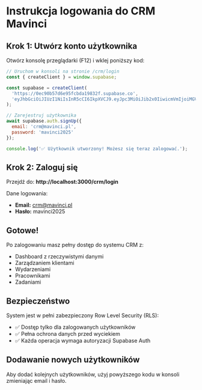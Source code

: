 # Instrukcja logowania do CRM Mavinci

## Krok 1: Utwórz konto użytkownika

Otwórz konsolę przeglądarki (F12) i wklej poniższy kod:

```javascript
// Uruchom w konsoli na stronie /crm/login
const { createClient } = window.supabase;

const supabase = createClient(
  'https://0ec90b57d6e95fcbda19832f.supabase.co',
  'eyJhbGciOiJIUzI1NiIsInR5cCI6IkpXVCJ9.eyJpc3MiOiJib2x0IiwicmVmIjoiMGVjOTBiNTdkNmU5NWZjYmRhMTk4MzJmIiwicm9sZSI6ImFub24iLCJpYXQiOjE3NTg4ODE1NzQsImV4cCI6MTc1ODg4MTU3NH0.9I8-U0x86Ak8t2DGaIk0HfvTSLsAyzdnz-Nw00mMkKw'
);

// Zarejestruj użytkownika
await supabase.auth.signUp({
  email: 'crm@mavinci.pl',
  password: 'mavinci2025'
});

console.log('✅ Użytkownik utworzony! Możesz się teraz zalogować.');
```

## Krok 2: Zaloguj się

Przejdź do: **http://localhost:3000/crm/login**

Dane logowania:
- **Email:** crm@mavinci.pl
- **Hasło:** mavinci2025

## Gotowe!

Po zalogowaniu masz pełny dostęp do systemu CRM z:
- Dashboard z rzeczywistymi danymi
- Zarządzaniem klientami
- Wydarzeniami
- Pracownikami
- Zadaniami

## Bezpieczeństwo

System jest w pełni zabezpieczony Row Level Security (RLS):
- ✅ Dostęp tylko dla zalogowanych użytkowników
- ✅ Pełna ochrona danych przed wyciekiem
- ✅ Każda operacja wymaga autoryzacji Supabase Auth

## Dodawanie nowych użytkowników

Aby dodać kolejnych użytkowników, użyj powyższego kodu w konsoli zmieniając email i hasło.
